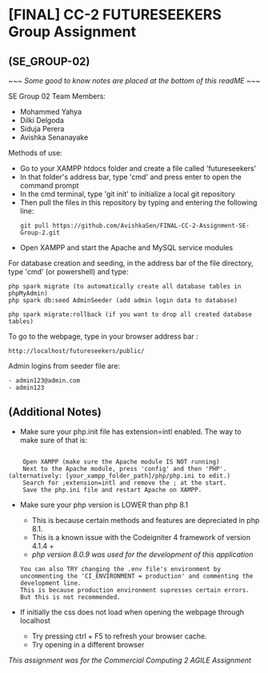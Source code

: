 # [FINAL] CC-2 FUTURESEEKERS Group Assignment 
## (SE_GROUP-02)

*~~~ Some good to know notes are placed at the bottom of this readME ~~~*

SE Group 02 Team Members: 

- Mohammed Yahya
- Dilki Delgoda
- Siduja Perera
- Avishka Senanayake

Methods of use:

- Go to your XAMPP htdocs folder and create a file called 'futureseekers'
- In that folder's address bar, type 'cmd' and press enter to open the command prompt
- In the cmd terminal, type 'git init' to initialize a local git repository
- Then pull the files in this repository by typing and entering the following line:
    ```
    git pull https://github.com/AvishkaSen/FINAL-CC-2-Assignment-SE-Group-2.git
    ```
- Open XAMPP and start the Apache and MySQL service modules 

For database creation and seeding, in the address bar of the file directory, type 'cmd' (or powershell)
and type:

```
php spark migrate (to automatically create all database tables in phpMyAdmin)
php spark db:seed AdminSeeder (add admin login data to database)

php spark migrate:rollback (if you want to drop all created database tables)
```

To go to the webpage, type in your browser address bar :
```
http://localhost/futureseekers/public/
```

Admin logins from seeder file are:

    - admin123@admin.com
    - admin123

## (Additional Notes)
* Make sure your php.init file has extension=intl enabled. The way to make sure of that is: 
```

    Open XAMPP (make sure the Apache module IS NOT running)
    Next to the Apache module, press 'config' and then 'PHP'. (alternatively: [your_xampp_folder_path]/php/php.ini to edit.)
    Search for ;extension=intl and remove the ; at the start.
    Save the php.ini file and restart Apache on XAMPP.

```

* Make sure your php version is LOWER than php 8.1
   - This is because certain methods and features are depreciated in php 8.1. 
   - This is a known issue with the Codeigniter 4 framework of version 4.1.4 +
   - *php version 8.0.9 was used for the development of this application*

   ```
   You can also TRY changing the .env file's environment by uncommenting the 'CI_ENVIRONMENT = production' and commenting the development line.
   This is because production environment supresses certain errors. 
   But this is not recommended.  
   ```

* If initially the css does not load when opening the webpage through localhost
   - Try pressing ctrl + F5 to refresh your browser cache. 
   - Try opening in a different browser


*This assignment was for the Commercial Computing 2 AGILE Assignment*
